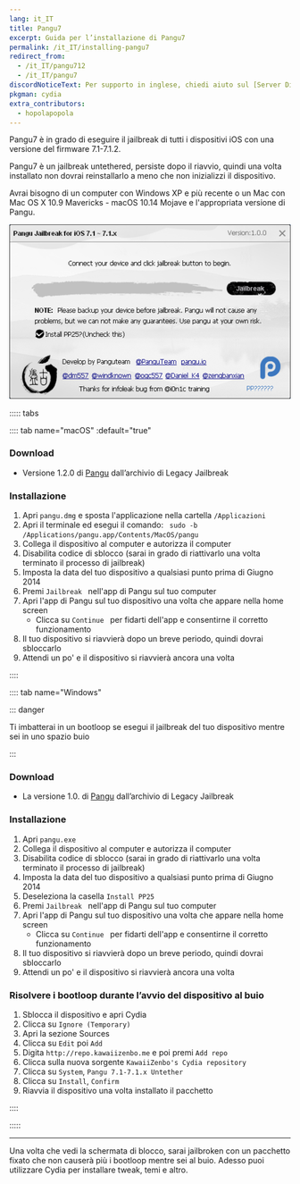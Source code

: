 ```yaml
---
lang: it_IT
title: Pangu7
excerpt: Guida per l’installazione di Pangu7
permalink: /it_IT/installing-pangu7
redirect_from:
  - /it_IT/pangu712
  - /it_IT/pangu7
discordNoticeText: Per supporto in inglese, chiedi aiuto sul [Server Discord](http://discord.legacyjailbreak.com/) di r/LegacyJailbreak.
pkgman: cydia
extra_contributors:
  - hopolapopola
---
```


Pangu7 è in grado di eseguire il jailbreak di tutti i dispositivi iOS con una versione del firmware 7.1-7.1.2.

Pangu7 è un jailbreak untethered, persiste dopo il riavvio, quindi una volta installato non dovrai reinstallarlo a meno che non inizializzi il dispositivo.

Avrai bisogno di un computer con Windows XP e più recente o un Mac con Mac OS X 10.9 Mavericks - macOS 10.14 Mojave e l'appropriata versione di Pangu.

![Uno screenshot di Pangu7 (Windows)](/assets/images/pangu7-win.png)

::::: tabs

:::: tab name="macOS" :default="true"

### Download

- Versione 1.2.0 di [Pangu](https://mega.nz/folder/k4FAXCIB#Fk7pxs6ikYzL3YBvAGX5ig/file/Fo8ihCJa) dall’archivio di Legacy Jailbreak

### Installazione

1. Apri `pangu.dmg` e sposta l'applicazione nella cartella `/Applicazioni `
1. Apri il terminale ed esegui il comando: ` sudo -b /Applications/pangu.app/Contents/MacOS/pangu`
1. Collega il dispositivo al computer e autorizza il computer
1. Disabilita codice di sblocco (sarai in grado di riattivarlo una volta terminato il processo di jailbreak)
1. Imposta la data del tuo dispositivo a qualsiasi punto prima di Giugno 2014
1. Premi `Jailbreak ` nell'app di Pangu sul tuo computer
1. Apri l'app di Pangu sul tuo dispositivo una volta che appare nella home screen
   - Clicca su `Continue ` per fidarti dell'app e consentirne il corretto funzionamento
1. Il tuo dispositivo si riavvierà dopo un breve periodo, quindi dovrai sbloccarlo
1. Attendi un po' e il dispositivo si riavvierà ancora una volta

::::

:::: tab name="Windows"

::: danger

Ti imbatterai in un bootloop se esegui il jailbreak del tuo dispositivo mentre sei in uno spazio buio

:::


### Download
- La versione 1.0. di [Pangu](https://mega.nz/folder/k4FAXCIB#Fk7pxs6ikYzL3YBvAGX5ig/file/41UlRSyS) dall’archivio di Legacy Jailbreak

### Installazione

1. Apri `pangu.exe`
1. Collega il dispositivo al computer e autorizza il computer
1. Disabilita codice di sblocco (sarai in grado di riattivarlo una volta terminato il processo di jailbreak)
1. Imposta la data del tuo dispositivo a qualsiasi punto prima di Giugno 2014
1. Deseleziona la casella `Install PP25`
1. Premi `Jailbreak ` nell'app di Pangu sul tuo computer
1. Apri l'app di Pangu sul tuo dispositivo una volta che appare nella home screen
   - Clicca su `Continue ` per fidarti dell'app e consentirne il corretto funzionamento
1. Il tuo dispositivo si riavvierà dopo un breve periodo, quindi dovrai sbloccarlo
1. Attendi un po' e il dispositivo si riavvierà ancora una volta

### Risolvere i bootloop durante l’avvio del dispositivo al buio

1. Sblocca il dispositivo e apri Cydia
1. Clicca su `Ignore (Temporary)`
1. Apri la sezione Sources
1. Clicca su `Edit` poi `Add`
1. Digita `http://repo.kawaiizenbo.me` e poi premi `Add repo`
1. Clicca sulla nuova sorgente `KawaiiZenbo's Cydia repository`
1. Clicca su `System`, `Pangu 7.1-7.1.x Untether`
1. Clicca su `Install`, `Confirm`
1. Riavvia il dispositivo una volta installato il pacchetto

::::

:::::

----

Una volta che vedi la schermata di blocco, sarai jailbroken con un pacchetto fixato che non causerà più i bootloop mentre sei al buio. Adesso puoi utilizzare Cydia per installare <router-link to="/it_IT/faq/#what-are-tweaks">tweak</router-link>, temi e altro.


